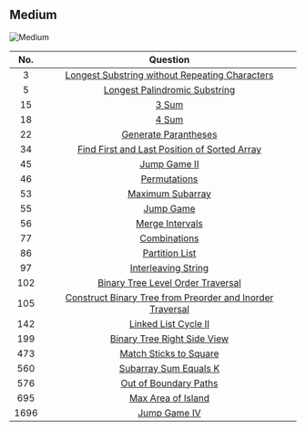 ## Medium

![Medium](https://www.careerizma.com/wp-content/uploads/problem-solving-techniques.jpg "Medium")

|No. | Question|
|:---:|:----:|
|3|[Longest Substring without Repeating Characters][3]|
|5|[Longest Palindromic Substring][5]|
|15|[3 Sum][15]|
|18|[4 Sum][18]|
|22|[Generate Parantheses][22]|
|34|[Find First and Last Position of Sorted Array][34]|
|45|[Jump Game II][45]|
|46|[Permutations][46]|
|53|[Maximum Subarray][53]|
|55|[Jump Game][55]|
|56|[Merge Intervals][56]|
|77|[Combinations][77]|
|86|[Partition List][86]|
|97|[Interleaving String][97]|
|102|[Binary Tree Level Order Traversal][102]|
|105|[Construct Binary Tree from Preorder and Inorder Traversal][105]|
|142|[Linked List Cycle II][142]|
|199|[Binary Tree Right Side View][199]|
|473|[Match Sticks to Square][473]|
|560|[Subarray Sum Equals K][560]|
|576|[Out of Boundary Paths][576]|
|695|[Max Area of Island][695]|
|1696|[Jump Game IV][1696]|

[3]:https://github.com/KaidenHsu/LeetCode/blob/main/2.Medium/0003.LongestSubstringWithoutRepeatingCharacters.cpp
[5]:https://github.com/KaidenHsu/LeetCode/blob/main/2.Medium/0005.LongestPalindromicSubstring.cpp
[15]:https://github.com/KaidenHsu/LeetCode/blob/main/2.Medium/0015.3Sum.cpp
[22]:https://github.com/KaidenHsu/LeetCode/blob/main/2.Medium/0022.GenerateParantheses.cpp
[18]:https://github.com/KaidenHsu/LeetCode/blob/main/2.Medium/0018.4Sum.cpp
[34]:https://github.com/KaidenHsu/LeetCode/blob/main/2.Medium/0034.FindTheFirstAndLastPositionOfElementInSortedArray.cpp
[45]:https://github.com/KaidenHsu/LeetCode/blob/main/2.Medium/0045.JumpGameII.cpp
[46]:https://github.com/KaidenHsu/LeetCode/blob/main/2.Medium/0046.Permutations.cpp
[53]:https://github.com/KaidenHsu/LeetCode/blob/main/2.Medium/0053.MaximumSubarray.cpp
[55]:https://github.com/KaidenHsu/LeetCode/blob/main/2.Medium/0055.JumpGame.cpp
[56]:https://github.com/KaidenHsu/LeetCode/blob/main/2.Medium/0056.MergeIntervals.cpp
[77]:https://github.com/KaidenHsu/LeetCode/blob/main/2.Medium/0077.Combinations.cpp
[86]:https://github.com/KaidenHsu/LeetCode/blob/main/2.Medium/0086.PartitionList.cpp
[97]:https://github.com/KaidenHsu/LeetCode/blob/main/2.Medium/0097.InterleavingString.cpp
[102]:https://github.com/KaidenHsu/LeetCode/blob/main/2.Medium/0102.BinaryTreeLevelOrderTraversal.cpp
[105]:https://github.com/KaidenHsu/LeetCode/blob/main/2.Medium/0105.ConstructBinaryTreeFromPreorderAndInorderTraversal.cpp
[142]:https://github.com/KaidenHsu/LeetCode/blob/main/2.Medium/0142.LinkedListCycleII.cpp
[199]:https://github.com/KaidenHsu/LeetCode/blob/main/2.Medium/0199.BinaryTreeRightSideView.cpp
[473]:https://github.com/KaidenHsu/LeetCode/blob/main/2.Medium/0473.MatchSticksToSquare.cpp
[560]:https://github.com/KaidenHsu/LeetCode/blob/main/2.Medium/0560.SubarraySumEqualsK.cpp
[576]:https://github.com/KaidenHsu/LeetCode/blob/main/2.Medium/0576.OutOfBoundaryPaths.cpp
[695]:https://github.com/KaidenHsu/LeetCode/blob/main/2.Medium/0695.MaxAreaOfIsland.cpp
[1696]:https://github.com/KaidenHsu/LeetCode/blob/main/2.Medium/1696.JumpGameVI.cpp